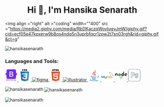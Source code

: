<h1 align="center">Hi 👋, I'm Hansika Senarath</h1>

<img align ="right" alt ="coding" width=""400" src ="https://media2.giphy.com/media/RbDKaczqWovIugyJmW/giphy.gif?cid=ecf05e47kpxerw9b8os4ndq5n3uprbfqcr1zpw2t7sn03rgh&rid=giphy.gif&ct=g"

<p align="left"> <img src="https://komarev.com/ghpvc/?username=hansikasenarath&label=Profile%20views&color=0e75b6&style=flat" alt="hansikasenarath" /> </p>

<p align="left">
</p>

<h3 align="left">Languages and Tools:</h3>
<p align="left"> <a href="https://getbootstrap.com" target="_blank" rel="noreferrer"> <img src="https://raw.githubusercontent.com/devicons/devicon/master/icons/bootstrap/bootstrap-plain-wordmark.svg" alt="bootstrap" width="40" height="40"/> </a> <a href="https://www.w3schools.com/css/" target="_blank" rel="noreferrer"> <img src="https://raw.githubusercontent.com/devicons/devicon/master/icons/css3/css3-original-wordmark.svg" alt="css3" width="40" height="40"/> </a> <a href="https://www.figma.com/" target="_blank" rel="noreferrer"> <img src="https://www.vectorlogo.zone/logos/figma/figma-icon.svg" alt="figma" width="40" height="40"/> </a> <a href="https://www.w3.org/html/" target="_blank" rel="noreferrer"> <img src="https://raw.githubusercontent.com/devicons/devicon/master/icons/html5/html5-original-wordmark.svg" alt="html5" width="40" height="40"/> </a> <a href="https://www.adobe.com/in/products/illustrator.html" target="_blank" rel="noreferrer"> <img src="https://www.vectorlogo.zone/logos/adobe_illustrator/adobe_illustrator-icon.svg" alt="illustrator" width="40" height="40"/> </a> <a href="https://www.java.com" target="_blank" rel="noreferrer"> <img src="https://raw.githubusercontent.com/devicons/devicon/master/icons/java/java-original.svg" alt="java" width="40" height="40"/> </a> <a href="https://www.mysql.com/" target="_blank" rel="noreferrer"> <img src="https://raw.githubusercontent.com/devicons/devicon/master/icons/mysql/mysql-original-wordmark.svg" alt="mysql" width="40" height="40"/> </a> <a href="https://nodejs.org" target="_blank" rel="noreferrer"> <img src="https://raw.githubusercontent.com/devicons/devicon/master/icons/nodejs/nodejs-original-wordmark.svg" alt="nodejs" width="40" height="40"/> </a> <a href="https://www.photoshop.com/en" target="_blank" rel="noreferrer"> <img src="https://raw.githubusercontent.com/devicons/devicon/master/icons/photoshop/photoshop-line.svg" alt="photoshop" width="40" height="40"/> </a> </p>

<p><img align="left" src="https://github-readme-stats.vercel.app/api/top-langs?username=hansikasenarath&show_icons=true&locale=en&layout=compact" alt="hansikasenarath" /></p>

<p>&nbsp;<img align="center" src="https://github-readme-stats.vercel.app/api?username=hansikasenarath&show_icons=true&locale=en" alt="hansikasenarath" /></p>

<p><img align="center" src="https://github-readme-streak-stats.herokuapp.com/?user=hansikasenarath&" alt="hansikasenarath" /></p>
